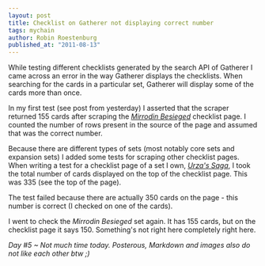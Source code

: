 ```yaml
---
layout: post
title: Checklist on Gatherer not displaying correct number
tags: mychain
author: Robin Roestenburg
published_at: "2011-08-13"
---
```

While testing different checklists generated by the search API of Gatherer I came across an error in the way Gatherer displays the checklists. When searching for the cards in a particular set, Gatherer will display some of the cards more than once.

In my first test (see post from yesterday) I asserted that the scraper returned 155 cards after scraping the *[Mirrodin Besieged](http://gatherer.wizards.com/Pages/Search/Default.aspx?output=checklist&amp;set=|[%22Mirrodin+Besieged%22])* checklist page. I counted the number of rows present in the source of the page and assumed that was the correct number.

Because there are different types of sets (most notably core sets and expansion sets) I added some tests for scraping other checklist pages. When writing a test for a checklist page of a set I own, *[Urza's Saga](http://gatherer.wizards.com/Pages/Search/Default.aspx?output=checklist&amp;action=advanced&amp;set=|[%22Urza%27s+Saga%22])*, I took the total number of cards displayed on the top of the checklist page. This was 335 (see the top of the page).

The test failed because there are actually 350 cards on the page - this number is correct (I checked on one of the cards).

I went to check the *Mirrodin Besieged* set again. It has 155 cards, but on the checklist page it says 150. Something's not right here completely right here.

*Day #5 ~ Not much time today. Posterous, Markdown and images also do not like each other btw ;)*
